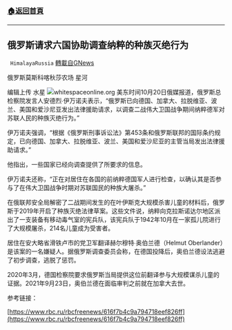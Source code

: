 ###  [:house:返回首頁](https://github.com/ourhimalayas/txt)
---


## 俄罗斯请求六国协助调查纳粹的种族灭绝行为
` HimalayaRussia` [轉載自GNews](https://gnews.org/zh-hans/1606326/)

俄罗斯莫斯科喀秋莎农场 星河

编辑上传 水星
![](https://assets.gnews.org/wp-content/uploads/2021/10/h.jpg)whitespaceonline.org
美东时间10月20日俄媒报道，俄罗斯总检察院发言人安德烈∙伊万诺夫表示，“俄罗斯已向德国、加拿大、拉脱维亚、波兰、美国和爱沙尼亚发出法律援助请求，以调查二战伟大卫国战争期间纳粹德军对苏联人民的种族灭绝行为。”

伊万诺夫强调，“根据《俄罗斯刑事诉讼法》第453条和俄罗斯联邦的国际条约规定，已向德国、加拿大、拉脱维亚、波兰、美国和爱沙尼亚的主管当局发出法律援助请求。”

他指出，一些国家已经向调查提供了所要求的信息。

伊万诺夫还称，“正在对居住在各国的前纳粹德国军人进行检查，以确认其是否参与了在伟大卫国战争时期对苏联国民的种族大屠杀。”

在俄联邦安全局解密了二战期间发生的在叶伊斯克大规模杀害儿童的材料后，俄罗斯于2019年开启了种族灭绝法律草案。这些文件说，纳粹向克拉斯诺达尔地区派出了一支装备有移动毒气室的宪兵队，该宪兵队于1942年10月在一家孤儿院进行了大规模屠杀，214名儿童成为受害者。

居住在安大略省滑铁卢市的党卫军翻译赫尔穆特∙奥伯兰德（Helmut Oberlander）是该案的一名嫌疑人。据俄罗斯调查委员会称，在德国投降后，奥伯兰德设法逃避了初步调查，逃脱了惩罚。

2020年3月，德国检察院要求俄罗斯当局提供这位前翻译参与大规模谋杀儿童的证据。2021年9月23日，奥伯兰德在面临审判之前就在加拿大去世。

参考链接：

[https://www.rbc.ru/rbcfreenews/616f7b4c9a794718eef826ff](https://www.rbc.ru/rbcfreenews/616f7b4c9a794718eef826ff)
